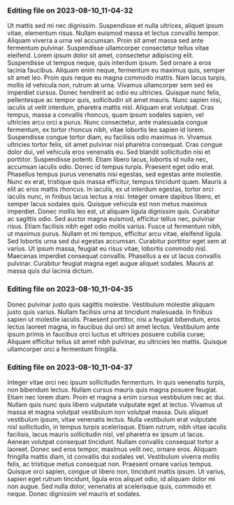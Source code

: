 

### Editing file on 2023-08-10_11-04-32

Ut mattis sed mi nec dignissim. Suspendisse et nulla ultrices, aliquet ipsum vitae, elementum risus. Nullam euismod massa et lectus convallis tempor. Aliquam viverra a urna vel accumsan. Proin sit amet massa sed ante fermentum pulvinar. Suspendisse ullamcorper consectetur tellus vitae eleifend. Lorem ipsum dolor sit amet, consectetur adipiscing elit. Suspendisse ut tempus neque, quis interdum ipsum. Sed ornare a eros lacinia faucibus. Aliquam enim neque, fermentum eu maximus quis, semper sit amet leo. Proin quis neque eu magna commodo mattis. Nam lacus turpis, mollis id vehicula non, rutrum at urna. Vivamus ullamcorper sem sed ex imperdiet cursus.
Donec hendrerit ac odio eu ultricies. Quisque nunc felis, pellentesque ac tempor quis, sollicitudin sit amet mauris. Nunc sapien nisi, iaculis ut velit interdum, pharetra mattis nisl. Aliquam erat volutpat. Cras tempus, massa a convallis rhoncus, quam ipsum sodales sapien, vel ultricies arcu orci a purus. Nunc consectetur, ante malesuada congue fermentum, ex tortor rhoncus nibh, vitae lobortis leo sapien id lorem. Suspendisse congue tortor diam, eu facilisis odio maximus in. Vivamus ultricies tortor felis, sit amet pulvinar nisl pharetra consequat. Cras congue dolor dui, vel vehicula eros venenatis eu. Sed blandit sollicitudin nisi et porttitor.
Suspendisse potenti. Etiam libero lacus, lobortis id nulla nec, accumsan iaculis odio. Donec id tempus turpis. Praesent eget odio erat. Phasellus tempus purus venenatis nisi egestas, sed egestas ante molestie. Nunc ex erat, tristique quis massa efficitur, tempus tincidunt quam. Mauris a elit ac eros mattis rhoncus.
In iaculis, ex ut interdum egestas, tortor orci iaculis nunc, in finibus lacus lectus a nisi. Integer ornare dapibus libero, et semper lacus sodales quis. Quisque vehicula est non metus maximus imperdiet. Donec mollis leo est, ut aliquam ligula dignissim quis. Curabitur ac sagittis odio. Sed auctor magna euismod, efficitur tellus nec, pulvinar risus. Etiam facilisis nibh eget odio mollis varius. Fusce ut fermentum nibh, ut maximus purus. Nullam et mi tempus, efficitur arcu vitae, eleifend ligula. Sed lobortis urna sed dui egestas accumsan. Curabitur porttitor eget sem at varius. Ut ipsum massa, feugiat eu risus vitae, lobortis commodo nisl. Maecenas imperdiet consequat convallis. Phasellus a ex ut lacus convallis pulvinar. Curabitur feugiat magna eget augue aliquet sodales. Mauris at massa quis dui lacinia dictum.




### Editing file on 2023-08-10_11-04-35

Donec pulvinar justo quis sagittis molestie. Vestibulum molestie aliquam justo quis varius. Nullam facilisis urna at tincidunt malesuada. In finibus sapien ut molestie iaculis. Praesent porttitor, nisi a feugiat bibendum, eros lectus laoreet magna, in faucibus dui orci sit amet lectus. Vestibulum ante ipsum primis in faucibus orci luctus et ultrices posuere cubilia curae; Aliquam efficitur tellus sit amet nibh pulvinar, eu ultricies leo mattis. Quisque ullamcorper orci a fermentum fringilla.




### Editing file on 2023-08-10_11-04-37

Integer vitae orci nec ipsum sollicitudin fermentum. In quis venenatis turpis, non bibendum lectus. Nullam cursus mauris quis magna posuere feugiat. Etiam nec lorem diam. Proin et magna a enim cursus vestibulum nec ac dui. Nullam quis nunc quis libero vulputate vulputate eget at lectus. Vivamus ut massa et magna volutpat vestibulum non volutpat massa. Duis aliquet vestibulum ipsum, vitae venenatis lectus. Nulla vestibulum erat vulputate nisl sollicitudin, in tempus turpis scelerisque.
Etiam rutrum, nibh vitae iaculis facilisis, lacus mauris sollicitudin nisl, vel pharetra ex ipsum ut lacus. Aenean volutpat consequat tincidunt. Nullam convallis consequat tortor a laoreet. Donec sed eros tempor, maximus velit nec, ornare eros. Aliquam fringilla mattis diam, id convallis dui sodales vel. Vestibulum viverra mollis felis, ac tristique metus consequat non. Praesent ornare varius tempus. Quisque orci sapien, congue ut libero non, tincidunt mattis ipsum. Ut varius, sapien eget rutrum tincidunt, ligula eros aliquet odio, id aliquam dolor mi non augue. Sed nulla dolor, venenatis at scelerisque quis, commodo et neque. Donec dignissim vel mauris et sodales.


